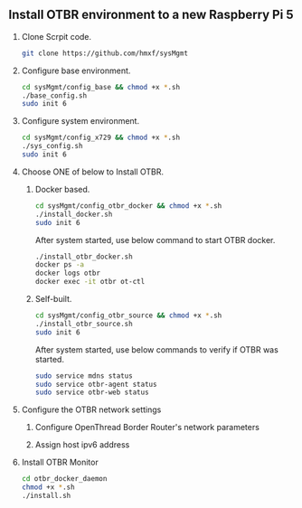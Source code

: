 ## Install OTBR environment to a new Raspberry Pi 5

1. Clone Scrpit code.

    ```bash
    git clone https://github.com/hmxf/sysMgmt
    ```
2. Configure base environment.

    ```bash
    cd sysMgmt/config_base && chmod +x *.sh
    ./base_config.sh
    sudo init 6
    ```
3. Configure system environment.

    ```bash
    cd sysMgmt/config_x729 && chmod +x *.sh
    ./sys_config.sh
    sudo init 6
    ```
4. Choose ONE of below to Install OTBR.

    1. Docker based.

        ```bash
        cd sysMgmt/config_otbr_docker && chmod +x *.sh
        ./install_docker.sh
        sudo init 6
        ```
    
        After system started, use below command to start OTBR docker.

        ```bash
        ./install_otbr_docker.sh
        docker ps -a
        docker logs otbr
        docker exec -it otbr ot-ctl
        ```

    2. Self-built.

        ```bash
        cd sysMgmt/config_otbr_source && chmod +x *.sh
        ./install_otbr_source.sh
        sudo init 6
        ```

        After system started, use below commands to verify if OTBR was started.

        ```bash
        sudo service mdns status
        sudo service otbr-agent status
        sudo service otbr-web status
        ```

5. Configure the OTBR network settings

    1. Configure OpenThread Border Router's network parameters

    2. Assign host ipv6 address

6. Install OTBR Monitor

    ```bash
    cd otbr_docker_daemon
    chmod +x *.sh
    ./install.sh
    ```
